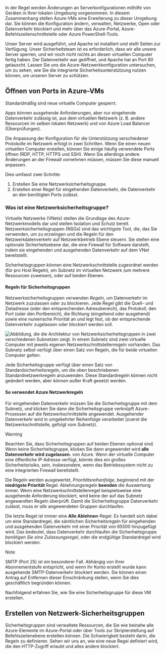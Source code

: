 In der Regel werden Änderungen an Serverkonfigurationen mithilfe von Geräten in Ihrer lokalen Umgebung vorgenommen. In diesem Zusammenhang stellen Azure-VMs eine Erweiterung zu dieser Umgebung dar. Sie können die Konfiguration ändern, verwalten, Netzwerke, Open oder Datenverkehr blockiert und mehr über das Azure-Portal, Azure-Befehlszeilenschnittstelle oder Azure PowerShell-Tools.

Unser Server wird ausgeführt, und Apache ist installiert und stellt Seiten zur Verfügung. Unser Sicherheitsteam ist es erforderlich, dass wir alle unsere Server sperren, und wir noch nicht nichts an diesen virtuellen Computer fertig haben. Der Datenverkehr war geöffnet, und Apache hat an Port 80 gelauscht. Lassen Sie uns die Azure-Netzwerkkonfiguration untersuchen, um zu sehen, wie Sie die integrierte Sicherheitsunterstützung nutzen können, um unseren Server zu schützen.

## <a name="opening-ports-in-azure-vms"></a>Öffnen von Ports in Azure-VMs

Standardmäßig sind neue virtuelle Computer gesperrt. 

Apps können ausgehende Anforderungen, aber nur eingehende Datenverkehr zulässig ist, aus dem virtuellen Netzwerk (z. B. andere Ressourcen im selben lokalen Netzwerk) und von Azure Load Balancer (Überprüfungen).

Die Anpassung der Konfiguration für die Unterstützung verschiedener Protokolle im Netzwerk erfolgt in zwei Schritten. Wenn Sie einen neuen virtuellen Computer erstellen, können Sie einige häufig verwendete Ports öffnen (RDP, HTTP, HTTPS und SSH). Wenn Sie allerdings andere Änderungen an der Firewall vornehmen müssen, müssen Sie diese manuell anpassen.

Dies umfasst zwei Schritte:

1. Erstellen Sie eine Netzwerksicherheitsgruppe.
2. Erstellen einer Regel für eingehenden Datenverkehr, die Datenverkehr an den benötigten Ports zulässt.

### <a name="what-is-a-network-security-group"></a>Was ist eine Netzwerksicherheitsgruppe?

Virtuelle Netzwerke (VNets) stellen die Grundlage des Azure-Netzwerkmodells dar und stellen Isolation und Schutz bereit. Netzwerksicherheitsgruppen (NSGs) sind das wichtigste Tool, die, das Sie verwenden, um zu erzwingen und die Regeln für den Netzwerkdatenverkehr auf Netzwerkbetrieb Ebene steuern. Sie stellen eine optionale Sicherheitsebene dar, die eine Firewall für Software darstellt, indem sie eingehenden und ausgehenden Datenverkehr auf dem VNet bereitstellt. 

Sicherheitsgruppen können eine Netzwerkschnittstelle zugeordnet werden (für pro Host Regeln), ein Subnetz im virtuellen Netzwerk (um mehrere Ressourcen zuweisen), oder auf beiden Ebenen. 

#### <a name="security-group-rules"></a>Regeln für Sicherheitsgruppen

Netzwerksicherheitsgruppen verwenden _Regeln_, um Datenverkehr im Netzwerk zuzulassen oder zu blockieren. Jede Regel gibt die Quell- und Zieladresse (oder den entsprechenden Adressbereich), das Protokoll, den Port (oder den Portbereich), die Richtung (eingehend oder ausgehend) sowie eine numerische Priorität an und legt fest, ob der entsprechende Datenverkehr zugelassen oder blockiert werden soll.

![Abbildung, die die Architektur von Netzwerksicherheitsgruppen in zwei verschiedenen Subnetzen zeigt. In einem Subnetz sind zwei virtuelle Computer mit jeweils eigenen Netzwerkschnittstellenregeln vorhanden.  Das Subnetz selbst verfügt über einen Satz von Regeln, die für beide virtuellen Computer gelten. ](../media/7-nsg-rules.png)

Jede Sicherheitsgruppe verfügt über einen Satz von Standardsicherheitsregeln, um die oben beschriebenen Standardnetzwerkregeln anzuwenden. Diese Standardregeln können nicht geändert werden, aber _können_ außer Kraft gesetzt werden.

#### <a name="how-azure-uses-network-rules"></a>So verwendet Azure Netzwerkregeln

Für eingehenden Datenverkehr müssen Sie die Sicherheitsgruppe mit dem Subnetz, und klicken Sie dann die Sicherheitsgruppe verknüpft Azure-Prozessen auf die Netzwerkschnittstelle angewendet. Ausgehender Datenverkehr wird in umgekehrter Reihenfolge verarbeitet (zuerst die Netzwerkschnittstelle, gefolgt vom Subnetz).

> [!WARNING]  
> Beachten Sie, dass Sicherheitsgruppen auf beiden Ebenen optional sind. Wenn keine Sicherheitsgruppe, klicken Sie dann angewendet wird **alle Datenverkehr wird zugelassen.** von Azure. Wenn der virtuelle Computer eine öffentliche IP-Adresse verfügt, könnte dies ein großes Sicherheitsrisiko, sein, insbesondere, wenn das Betriebssystem nicht zu eine integrierten Firewall bereitstellt.

Die Regeln werden ausgewertet, _Prioritätsreihenfolge_, beginnend mit der **niedrigste Priorität** Regel. Ablehnungsregeln **beenden** die Auswertung immer. Wenn eine Netzwerkschnittstellenregel beispielsweise eine ausgehende Anforderung blockiert, wird keine der auf das Subnetz angewandten Regeln überprüft. Damit die Sicherheitsgruppe Datenverkehr zulässt, muss er _alle_ angewendeten Gruppen durchlaufen.

Die letzte Regel ist immer eine **Alle Ablehnen**-Regel. Es handelt sich dabei um eine Standardregel, die sämtlichen Sicherheitsregeln für eingehenden und ausgehenden Datenverkehr mit einer Priorität von 65500 hinzugefügt wird. Das bedeutet, dass Datenverkehr durchlaufen die Sicherheitsgruppe _benötigen Sie eine Zulassungsregel_, oder die endgültige Standardregel wird blockiert werden.

> [!NOTE]  
> SMTP (Port 25) ist ein besonderer Fall. Abhängig von Ihrer Abonnementstufe entspricht, und wenn Ihr Konto erstellt wurde kann ausgehende SMTP-Datenverkehr blockiert werden. Sie können einen Antrag auf Entfernen dieser Einschränkung stellen, wenn Sie dies geschäftlich begründen können.

Nachfolgend erfahren Sie, wie Sie eine Sicherheitsgruppe für diese VM erstellen.

## <a name="creating-network-security-groups"></a>Erstellen von Netzwerk-Sicherheitsgruppen

Sicherheitsgruppen sind verwaltete Ressourcen, die Sie wie beinahe alle Azure-Elemente im Azure-Portal oder über Tools zur Skripterstellung auf Befehlszeilenebene erstellen können. Die Schwierigkeit besteht darin, die Regeln zu definieren. Sehen wir uns an, wie eine neue Regel definiert wird, die den HTTP-Zugriff erlaubt und alles andere blockiert.